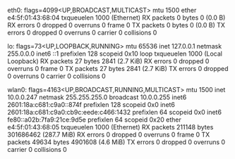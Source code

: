 eth0: flags=4099<UP,BROADCAST,MULTICAST>  mtu 1500
        ether e4:5f:01:43:68:04  txqueuelen 1000  (Ethernet)
        RX packets 0  bytes 0 (0.0 B)
        RX errors 0  dropped 0  overruns 0  frame 0
        TX packets 0  bytes 0 (0.0 B)
        TX errors 0  dropped 0 overruns 0  carrier 0  collisions 0

lo: flags=73<UP,LOOPBACK,RUNNING>  mtu 65536
        inet 127.0.0.1  netmask 255.0.0.0
        inet6 ::1  prefixlen 128  scopeid 0x10<host>
        loop  txqueuelen 1000  (Local Loopback)
        RX packets 27  bytes 2841 (2.7 KiB)
        RX errors 0  dropped 0  overruns 0  frame 0
        TX packets 27  bytes 2841 (2.7 KiB)
        TX errors 0  dropped 0 overruns 0  carrier 0  collisions 0

wlan0: flags=4163<UP,BROADCAST,RUNNING,MULTICAST>  mtu 1500
        inet 10.0.0.247  netmask 255.255.255.0  broadcast 10.0.0.255
        inet6 2601:18a:c681:c9a0::874f  prefixlen 128  scopeid 0x0<global>
        inet6 2601:18a:c681:c9a0:cb9c:eede:c466:1432  prefixlen 64  scopeid 0x0<global>
        inet6 fe80::a02b:7fa9:21ce:9d5e  prefixlen 64  scopeid 0x20<link>
        ether e4:5f:01:43:68:05  txqueuelen 1000  (Ethernet)
        RX packets 211148  bytes 301686462 (287.7 MiB)
        RX errors 0  dropped 0  overruns 0  frame 0
        TX packets 49634  bytes 4901608 (4.6 MiB)
        TX errors 0  dropped 0 overruns 0  carrier 0  collisions 0

